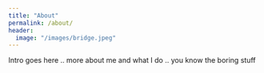 ```yaml
---
title: "About"
permalink: /about/
header:
  image: "/images/bridge.jpeg"
---
```

Intro goes here .. more about me and what I do .. you know the boring stuff
